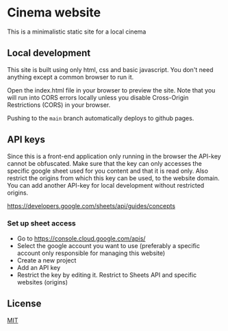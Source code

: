 # Cinema website

This is a minimalistic static site for a local cinema

## Local development

This site is built using only html, css and basic javascript. You don't need anything except a common browser to run it.

Open the index.html file in your browser to preview the site. Note that you will run into CORS errors locally unless you disable Cross-Origin Restrictions (CORS) in your browser.

Pushing to the `main` branch automatically deploys to github pages.

## API keys

Since this is a front-end application only running in the browser the API-key cannot be obfuscated. Make sure that the key can only accesses the specific google sheet used for you content and that it is read only. Also restrict the origins from which this key can be used, to the website domain. You can add another API-key for local development without restricted origins.

https://developers.google.com/sheets/api/guides/concepts

### Set up sheet access

- Go to https://console.cloud.google.com/apis/
- Select the google account you want to use (preferably a specific account only responsible for managing this website)
- Create a new project
- Add an API key
- Restrict the key by editing it. Restrict to Sheets API and specific websites (origins)

## License

[MIT](https://mit-license.org/)
